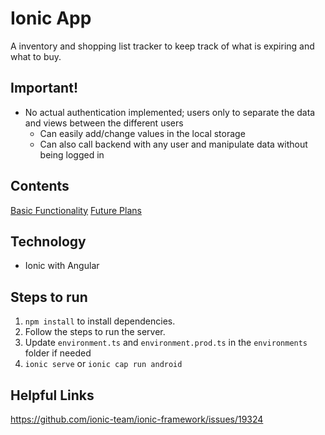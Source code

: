 # Ionic App
A inventory and shopping list tracker to keep track of what is expiring and what to buy.

## Important!
- No actual authentication implemented; users only to separate the data and views between the different users
    - Can easily add/change values in the local storage
    - Can also call backend with any user and manipulate data without being logged in

## Contents
[Basic Functionality]("_Docs/functionality.md")
[Future Plans]("_Docs/todo.md")

## Technology
- Ionic with Angular

## Steps to run
1. `npm install` to install dependencies.
2. Follow the steps to run the server.
3. Update `environment.ts` and `environment.prod.ts` in the `environments` folder if needed
4. `ionic serve` or `ionic cap run android`


## Helpful Links
https://github.com/ionic-team/ionic-framework/issues/19324
